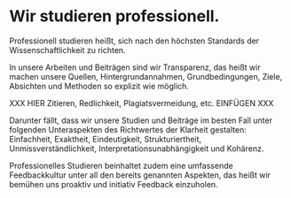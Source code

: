 <!---
   NAME - The NAME of this project is:
ethos

  FILE - The FILENAME of the current file is:
/v5a4.md

  CREATION - This project was CREATED on:
2017-01-28-16:15:00 UTC

  MODIFICATION - This project was last MODIFIED on:
2017-01-28-16:15:00 UTC

  VERSION - The current VERSION of this project is:
<git-commit-hash>-2017-01-28-16:15:00 UTC

  CREATOR(S) - This project was CREATED by:
Michael Czechowski, Martin Maga

  CONTACT - You can CONTACT the creator(s) or developer(s) of this project at:
E-Mail: mail@martinmaga.de

  COPYRIGHT - The COPYRIGHT holder of this project is:
COPYRIGHT (c) 2016 Martin Maga

  LICENSE - This project is LICENSED under the following license:
Martin Maga 2016 CC BY-SA 4.0 https://creativecommons.org

  SUBFILE – This is a SUBFILE! For more INFORMATION on this project go to:
/README.md
--->

# Wir studieren professionell.

Professionell studieren heißt, sich nach den höchsten Standards der Wissenschaftlichkeit zu richten.

In unsere Arbeiten und Beiträgen sind wir Transparenz, das heißt wir machen unsere Quellen, Hintergrundannahmen, Grundbedingungen, Ziele, Absichten und Methoden so explizit wie möglich.

XXX HIER Zitieren, Redlichkeit, Plagiatsvermeidung, etc. EINFÜGEN XXX

Darunter fällt, dass wir unsere Studien und Beiträge im besten Fall unter folgenden Unteraspekten des Richtwertes der Klarheit gestalten: Einfachheit, Exaktheit, Eindeutigkeit, Strukturiertheit, Unmissverständlichkeit, Interpretationsunabhängigkeit und Kohärenz.

Professionelles Studieren beinhaltet zudem eine umfassende Feedbackkultur unter all den bereits genannten Aspekten, das heißt wir bemühen uns proaktiv und initiativ Feedback einzuholen.
